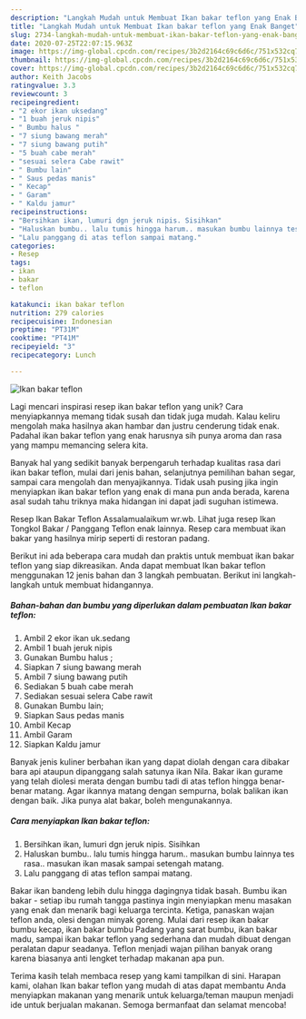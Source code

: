```yaml
---
description: "Langkah Mudah untuk Membuat Ikan bakar teflon yang Enak Banget"
title: "Langkah Mudah untuk Membuat Ikan bakar teflon yang Enak Banget"
slug: 2734-langkah-mudah-untuk-membuat-ikan-bakar-teflon-yang-enak-banget
date: 2020-07-25T22:07:15.963Z
image: https://img-global.cpcdn.com/recipes/3b2d2164c69c6d6c/751x532cq70/ikan-bakar-teflon-foto-resep-utama.jpg
thumbnail: https://img-global.cpcdn.com/recipes/3b2d2164c69c6d6c/751x532cq70/ikan-bakar-teflon-foto-resep-utama.jpg
cover: https://img-global.cpcdn.com/recipes/3b2d2164c69c6d6c/751x532cq70/ikan-bakar-teflon-foto-resep-utama.jpg
author: Keith Jacobs
ratingvalue: 3.3
reviewcount: 3
recipeingredient:
- "2 ekor ikan uksedang"
- "1 buah jeruk nipis"
- " Bumbu halus "
- "7 siung bawang merah"
- "7 siung bawang putih"
- "5 buah cabe merah"
- "sesuai selera Cabe rawit"
- " Bumbu lain"
- " Saus pedas manis"
- " Kecap"
- " Garam"
- " Kaldu jamur"
recipeinstructions:
- "Bersihkan ikan, lumuri dgn jeruk nipis. Sisihkan"
- "Haluskan bumbu.. lalu tumis hingga harum.. masukan bumbu lainnya tes rasa.. masukan ikan masak sampai setengah matang."
- "Lalu panggang di atas teflon sampai matang."
categories:
- Resep
tags:
- ikan
- bakar
- teflon

katakunci: ikan bakar teflon 
nutrition: 279 calories
recipecuisine: Indonesian
preptime: "PT31M"
cooktime: "PT41M"
recipeyield: "3"
recipecategory: Lunch

---
```



![Ikan bakar teflon](https://img-global.cpcdn.com/recipes/3b2d2164c69c6d6c/751x532cq70/ikan-bakar-teflon-foto-resep-utama.jpg)

Lagi mencari inspirasi resep ikan bakar teflon yang unik? Cara menyiapkannya memang tidak susah dan tidak juga mudah. Kalau keliru mengolah maka hasilnya akan hambar dan justru cenderung tidak enak. Padahal ikan bakar teflon yang enak harusnya sih punya aroma dan rasa yang mampu memancing selera kita.

Banyak hal yang sedikit banyak berpengaruh terhadap kualitas rasa dari ikan bakar teflon, mulai dari jenis bahan, selanjutnya pemilihan bahan segar, sampai cara mengolah dan menyajikannya. Tidak usah pusing jika ingin menyiapkan ikan bakar teflon yang enak di mana pun anda berada, karena asal sudah tahu triknya maka hidangan ini dapat jadi suguhan istimewa.

Resep Ikan Bakar Teflon Assalamualaikum wr.wb. Lihat juga resep Ikan Tongkol Bakar / Panggang Teflon enak lainnya. Resep cara membuat ikan bakar yang hasilnya mirip seperti di restoran padang.


Berikut ini ada beberapa cara mudah dan praktis untuk membuat ikan bakar teflon yang siap dikreasikan. Anda dapat membuat Ikan bakar teflon menggunakan 12 jenis bahan dan 3 langkah pembuatan. Berikut ini langkah-langkah untuk membuat hidangannya.

<!--inarticleads1-->

##### Bahan-bahan dan bumbu yang diperlukan dalam pembuatan Ikan bakar teflon:

1. Ambil 2 ekor ikan uk.sedang
1. Ambil 1 buah jeruk nipis
1. Gunakan  Bumbu halus ;
1. Siapkan 7 siung bawang merah
1. Ambil 7 siung bawang putih
1. Sediakan 5 buah cabe merah
1. Sediakan sesuai selera Cabe rawit
1. Gunakan  Bumbu lain;
1. Siapkan  Saus pedas manis
1. Ambil  Kecap
1. Ambil  Garam
1. Siapkan  Kaldu jamur


Banyak jenis kuliner berbahan ikan yang dapat diolah dengan cara dibakar bara api ataupun dipanggang salah satunya ikan Nila. Bakar ikan gurame yang telah diolesi merata dengan bumbu tadi di atas teflon hingga benar-benar matang. Agar ikannya matang dengan sempurna, bolak balikan ikan dengan baik. Jika punya alat bakar, boleh mengunakannya. 

<!--inarticleads2-->

##### Cara menyiapkan Ikan bakar teflon:

1. Bersihkan ikan, lumuri dgn jeruk nipis. Sisihkan
1. Haluskan bumbu.. lalu tumis hingga harum.. masukan bumbu lainnya tes rasa.. masukan ikan masak sampai setengah matang.
1. Lalu panggang di atas teflon sampai matang.


Bakar ikan bandeng lebih dulu hingga dagingnya tidak basah. Bumbu ikan bakar - setiap ibu rumah tangga pastinya ingin menyiapkan menu masakan yang enak dan menarik bagi keluarga tercinta. Ketiga, panaskan wajan teflon anda, olesi dengan minyak goreng. Mulai dari resep ikan bakar bumbu kecap, ikan bakar bumbu Padang yang sarat bumbu, ikan bakar madu, sampai ikan bakar teflon yang sederhana dan mudah dibuat dengan peralatan dapur seadanya. Teflon menjadi wajan pilihan banyak orang karena biasanya anti lengket terhadap makanan apa pun. 

Terima kasih telah membaca resep yang kami tampilkan di sini. Harapan kami, olahan Ikan bakar teflon yang mudah di atas dapat membantu Anda menyiapkan makanan yang menarik untuk keluarga/teman maupun menjadi ide untuk berjualan makanan. Semoga bermanfaat dan selamat mencoba!
